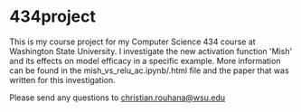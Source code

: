 # 434project

This is my course project for my Computer Science 434 course at Washington State University. I investigate the new activation function 'Mish' and its effects on model efficacy in a specific example. More information can be found in the mish_vs_relu_ac.ipynb/.html file and the paper that was written for this investigation. 

Please send any questions to christian.rouhana@wsu.edu
